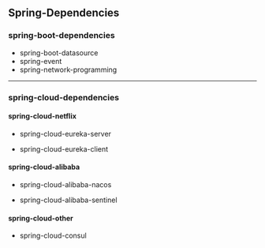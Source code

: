## Spring-Dependencies

### spring-boot-dependencies

- spring-boot-datasource
- spring-event
- spring-network-programming

---

### spring-cloud-dependencies
#### spring-cloud-netflix
- spring-cloud-eureka-server

- spring-cloud-eureka-client
#### spring-cloud-alibaba
- spring-cloud-alibaba-nacos

- spring-cloud-alibaba-sentinel
#### spring-cloud-other
- spring-cloud-consul